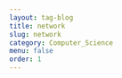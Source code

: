 ```yaml
---
layout: tag-blog
title: network
slug: network
category: Computer_Science
menu: false
order: 1
---
```

